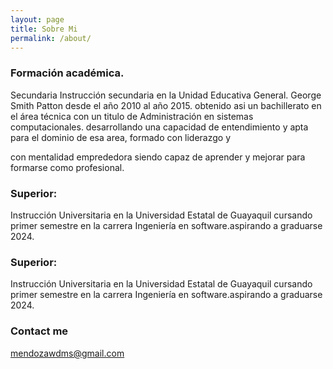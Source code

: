 ```yaml
---
layout: page
title: Sobre Mi
permalink: /about/
---
```


### Formación académica.
Secundaria
Instrucción secundaria en la Unidad Educativa General. George  Smith Patton desde el año 2010 al año 2015. obtenido asi un bachillerato en el  área técnica con un titulo de Administración en sistemas computacionales. desarrollando una capacidad de entendimiento y apta para el dominio de esa area, formado con liderazgo y 

con mentalidad emprededora siendo capaz de aprender y mejorar para formarse como profesional.  
 

### Superior:
Instrucción Universitaria en la  Universidad Estatal de Guayaquil cursando primer semestre en la carrera Ingeniería en software.aspirando a graduarse 2024.



### Superior:
Instrucción Universitaria en la  Universidad Estatal de Guayaquil cursando primer semestre en la carrera Ingeniería en software.aspirando a graduarse 2024.

### Contact me

[mendozawdms@gmail.com](mailto:mendozawdms@gmail.com)
